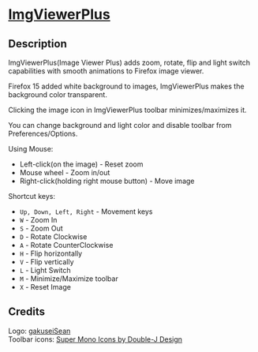 [ImgViewerPlus](https://addons.mozilla.org/en-US/firefox/addon/imgviewerplus/)
==============================================================================

Description
-----------

ImgViewerPlus(Image Viewer Plus) adds zoom, rotate, flip and light switch capabilities with smooth animations to Firefox image viewer.

Firefox 15 added white background to images, ImgViewerPlus makes the background color transparent.

Clicking the image icon in ImgViewerPlus toolbar minimizes/maximizes it.

You can change background and light color and disable toolbar from Preferences/Options.

Using Mouse:

* Left-click(on the image) - Reset zoom
* Mouse wheel - Zoom in/out
* Right-click(holding right mouse button) - Move image

Shortcut keys:

* `Up, Down, Left, Right` - Movement keys
* `W` - Zoom In
* `S` - Zoom Out
* `D` - Rotate Clockwise
* `A` - Rotate CounterClockwise
* `H` - Flip horizontally
* `V` - Flip vertically
* `L` - Light Switch
* `M` - Minimize/Maximize toolbar
* `X` - Reset Image

Credits
-------

Logo: [gakuseiSean](http://gakuseisean.deviantart.com/)  
Toolbar icons: [Super Mono Icons by Double-J Design](http://www.doublejdesign.co.uk/products-page/icons/super-mono-icons/)
